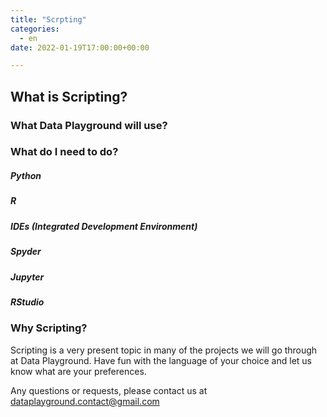 ```yaml
---
title: "Scrpting"
categories: 
  - en
date: 2022-01-19T17:00:00+00:00

---
```


## What is Scripting?



### What Data Playground will use?



### What do I need to do?

##### Python



##### R



##### IDEs (Integrated Development Environment)



##### Spyder



##### Jupyter



##### RStudio



### Why Scripting?





Scripting is a very present topic in many of the projects we will go through at Data Playground. Have fun with the language of your choice and let us know what are your preferences. 

Any questions or requests, please contact us at dataplayground.contact@gmail.com
